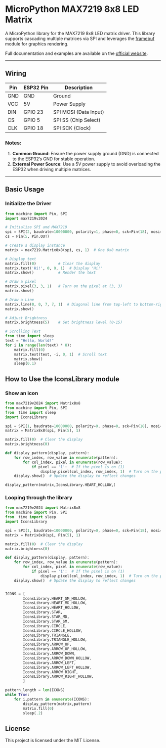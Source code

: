 # MicroPython MAX7219 8x8 LED Matrix

A MicroPython library for the MAX7219 8x8 LED matrix driver. This library supports cascading multiple matrices via SPI and leverages the [framebuf](http://docs.micropython.org/en/latest/pyboard/library/framebuf.html) module for graphics rendering.

Full documentation and examples are available on the [official website](https://www.samgalope.dev/2024/12/27/micropython-max7219-led-matrix-driver-documentation-working/).

---

## Wiring

| Pin | ESP32 Pin | Description           |
|-----|-----------|-----------------------|
| GND | GND       | Ground               |
| VCC | 5V        | Power Supply         |
| DIN | GPIO 23   | SPI MOSI (Data Input)|
| CS  | GPIO 5    | SPI SS (Chip Select) |
| CLK | GPIO 18   | SPI SCK (Clock)      |

### Notes:
1. **Common Ground**: Ensure the power supply ground (GND) is connected to the ESP32’s GND for stable operation.
2. **External Power Source**: Use a 5V power supply to avoid overloading the ESP32 when driving multiple matrices.

---

## Basic Usage

### Initialize the Driver
```python
from machine import Pin, SPI
import max7219v2024

# Initialize SPI and MAX7219
spi = SPI(2, baudrate=10000000, polarity=1, phase=0, sck=Pin(18), mosi=Pin(23))
cs = Pin(5, Pin.OUT)

# Create a display instance
matrix = max7219.Matrix8x8(spi, cs, 1)  # One 8x8 matrix

# Display text
matrix.fill(0)          # Clear the display
matrix.text('Hi!', 0, 0, 1)  # Display "Hi!"
matrix.show()           # Render the text

# Draw a pixel
matrix.pixel(3, 3, 1)   # Turn on the pixel at (3, 3)
matrix.show()

# Draw a Line
matrix.line(0, 0, 7, 7, 1)  # Diagonal line from top-left to bottom-right
matrix.show()

# Adjust Brightness
matrix.brightness(5)    # Set brightness level (0-15)

# Scrolling Text
from time import sleep
text = "Hello, World!"
for i in range(len(text) * 8):
    matrix.fill(0)
    matrix.text(text, -i, 0, 1)  # Scroll text
    matrix.show()
    sleep(0.1)
```

## How to Use the IconsLibrary module
### Show an icon
```python
from max7219v2024 import Matrix8x8
from machine import Pin, SPI
from  time import sleep
import IconsLibrary

spi = SPI(1, baudrate=10000000, polarity=0, phase=0, sck=Pin(18), mosi=Pin(23))
matrix = Matrix8x8(spi, Pin(5), 1)

matrix.fill(0)  # Clear the display
matrix.brightness(0)

def display_pattern(display, pattern):
    for row_index, row_value in enumerate(pattern):
        for col_index, pixel in enumerate(row_value):
            if pixel == '1':  # If the pixel is on (1)
                display.pixel(col_index, row_index, 1)  # Turn on the pixel
    display.show()  # Update the display to reflect changes

display_pattern(matrix,IconsLibrary.HEART_HOLLOW,)
```

### Looping through the library
```python
from max7219v2024 import Matrix8x8
from machine import Pin, SPI
from  time import sleep
import IconsLibrary

spi = SPI(1, baudrate=10000000, polarity=0, phase=0, sck=Pin(18), mosi=Pin(23))
matrix = Matrix8x8(spi, Pin(5), 1)

matrix.fill(0)  # Clear the display
matrix.brightness(0)

def display_pattern(display, pattern):
    for row_index, row_value in enumerate(pattern):
        for col_index, pixel in enumerate(row_value):
            if pixel == '1':  # If the pixel is on (1)
                display.pixel(col_index, row_index, 1)  # Turn on the pixel
    display.show()  # Update the display to reflect changes


ICONS = [
        IconsLibrary.HEART_SM_HOLLOW,
        IconsLibrary.HEART_MD_HOLLOW,
        IconsLibrary.HEART_HOLLOW,
        IconsLibrary.STAR,
        IconsLibrary.STAR_MD,
        IconsLibrary.STAR_SM,
        IconsLibrary.CIRCLE,
        IconsLibrary.CIRCLE_HOLLOW,
        IconsLibrary.TRIANGLE,
        IconsLibrary.TRIANGLE_HOLLOW,
        IconsLibrary.ARROW_UP,
        IconsLibrary.ARROW_UP_HOLLOW,
        IconsLibrary.ARROW_DOWN,
        IconsLibrary.ARROW_DOWN_HOLLOW,
        IconsLibrary.ARROW_LEFT,
        IconsLibrary.ARROW_LEFT_HOLLOW,
        IconsLibrary.ARROW_RIGHT,
        IconsLibrary.ARROW_RIGHT_HOLLOW,
        ]

pattern_length = len(ICONS)
while True:
    for i,pattern in enumerate(ICONS):
        display_pattern(matrix,pattern)
        matrix.fill(0)
        sleep(.2)
```


## License
This project is licensed under the MIT License.

